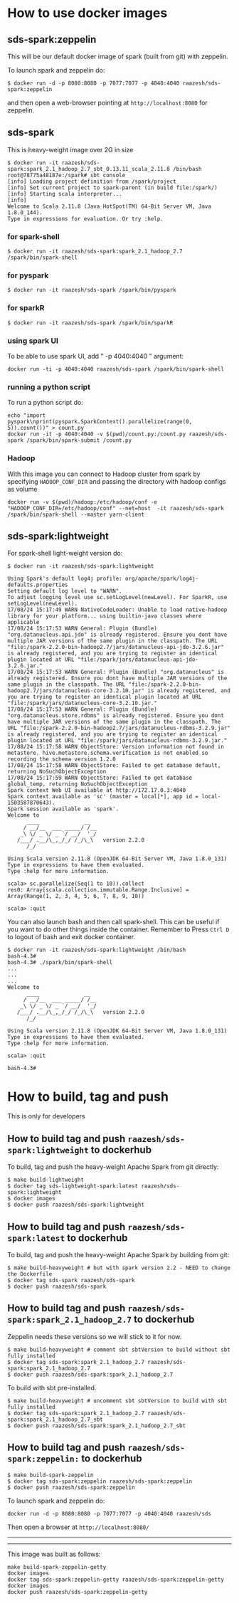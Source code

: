 # How to use docker images

## sds-spark:zeppelin
This will be our default docker image of spark (built from git) with zeppelin.

To launch spark and zeppelin do:
```%sh
$ docker run -d -p 8080:8080 -p 7077:7077 -p 4040:4040 raazesh/sds-spark:zeppelin
```
and then open a web-browser pointing at `http://localhost:8080` for zeppelin.

## sds-spark
This is heavy-weight image over 2G in size
```%sh
$ docker run -it raazesh/sds-spark:spark_2.1_hadoop_2.7_sbt_0.13.11_scala_2.11.8 /bin/bash
root@78775a48187e:/spark# sbt console
[info] Loading project definition from /spark/project
[info] Set current project to spark-parent (in build file:/spark/)
[info] Starting scala interpreter...
[info] 
Welcome to Scala 2.11.8 (Java HotSpot(TM) 64-Bit Server VM, Java 1.8.0_144).
Type in expressions for evaluation. Or try :help.
```

### for spark-shell

```%sh
$ docker run -it raazesh/sds-spark:spark_2.1_hadoop_2.7 /spark/bin/spark-shell
```

### for pyspark 
```%sh
$ docker run -it raazesh/sds-spark /spark/bin/pyspark
```

### for sparkR
```%sh
$ docker run -it raazesh/sds-spark /spark/bin/sparkR
```

### using spark UI
To be able to use spark UI, add " -p 4040:4040 " argument:
```%sh
docker run -ti -p 4040:4040 raazesh/sds-spark /spark/bin/spark-shell
```

### running a python script
To run a python script do:
```%sh
echo "import pyspark\nprint(pyspark.SparkContext().parallelize(range(0, 5)).count())" > count.py
docker run -it -p 4040:4040 -v $(pwd)/count.py:/count.py raazesh/sds-spark /spark/bin/spark-submit /count.py
```

### Hadoop
With this image you can connect to Hadoop cluster from spark by specifying `HADOOP_CONF_DIR` and passing  the directory with hadoop configs as volume

```%sh
docker run -v $(pwd)/hadoop:/etc/hadoop/conf -e "HADOOP_CONF_DIR=/etc/hadoop/conf" --net=host  -it raazesh/sds-spark /spark/bin/spark-shell --master yarn-client
```

## sds-spark:lightweight

For spark-shell light-weight version do:
```%sh
$ docker run -it raazesh/sds-spark:lightweight

Using Spark's default log4j profile: org/apache/spark/log4j-defaults.properties
Setting default log level to "WARN".
To adjust logging level use sc.setLogLevel(newLevel). For SparkR, use setLogLevel(newLevel).
17/08/24 15:17:49 WARN NativeCodeLoader: Unable to load native-hadoop library for your platform... using builtin-java classes where applicable
17/08/24 15:17:53 WARN General: Plugin (Bundle) "org.datanucleus.api.jdo" is already registered. Ensure you dont have multiple JAR versions of the same plugin in the classpath. The URL "file:/spark-2.2.0-bin-hadoop2.7/jars/datanucleus-api-jdo-3.2.6.jar" is already registered, and you are trying to register an identical plugin located at URL "file:/spark/jars/datanucleus-api-jdo-3.2.6.jar."
17/08/24 15:17:53 WARN General: Plugin (Bundle) "org.datanucleus" is already registered. Ensure you dont have multiple JAR versions of the same plugin in the classpath. The URL "file:/spark-2.2.0-bin-hadoop2.7/jars/datanucleus-core-3.2.10.jar" is already registered, and you are trying to register an identical plugin located at URL "file:/spark/jars/datanucleus-core-3.2.10.jar."
17/08/24 15:17:53 WARN General: Plugin (Bundle) "org.datanucleus.store.rdbms" is already registered. Ensure you dont have multiple JAR versions of the same plugin in the classpath. The URL "file:/spark-2.2.0-bin-hadoop2.7/jars/datanucleus-rdbms-3.2.9.jar" is already registered, and you are trying to register an identical plugin located at URL "file:/spark/jars/datanucleus-rdbms-3.2.9.jar."
17/08/24 15:17:58 WARN ObjectStore: Version information not found in metastore. hive.metastore.schema.verification is not enabled so recording the schema version 1.2.0
17/08/24 15:17:58 WARN ObjectStore: Failed to get database default, returning NoSuchObjectException
17/08/24 15:17:59 WARN ObjectStore: Failed to get database global_temp, returning NoSuchObjectException
Spark context Web UI available at http://172.17.0.3:4040
Spark context available as 'sc' (master = local[*], app id = local-1503587870643).
Spark session available as 'spark'.
Welcome to
      ____              __
     / __/__  ___ _____/ /__
    _\ \/ _ \/ _ `/ __/  '_/
   /___/ .__/\_,_/_/ /_/\_\   version 2.2.0
      /_/
         
Using Scala version 2.11.8 (OpenJDK 64-Bit Server VM, Java 1.8.0_131)
Type in expressions to have them evaluated.
Type :help for more information.

scala> sc.parallelize(Seq(1 to 10)).collect
res0: Array[scala.collection.immutable.Range.Inclusive] = Array(Range(1, 2, 3, 4, 5, 6, 7, 8, 9, 10))

scala> :quit
```

You can also launch bash and then call spark-shell. This can be useful if you want to do other things inside the container.
Remember to Press `Ctrl D` to logout of bash and exit docker container.
```%sh
$ docker run -it raazesh/sds-spark:lightweight /bin/bash
bash-4.3# 
bash-4.3# ./spark/bin/spark-shell 
...
...
...
Welcome to
      ____              __
     / __/__  ___ _____/ /__
    _\ \/ _ \/ _ `/ __/  '_/
   /___/ .__/\_,_/_/ /_/\_\   version 2.2.0
      /_/
         
Using Scala version 2.11.8 (OpenJDK 64-Bit Server VM, Java 1.8.0_131)
Type in expressions to have them evaluated.
Type :help for more information.

scala> :quit

bash-4.3#  
```

# How to build, tag and push
This is only for developers 

## How to build tag and push `raazesh/sds-spark:lightweight` to dockerhub
To build, tag and push the heavy-weight Apache Spark from git directly:
```%sh
$ make build-lightweight
$ docker tag sds-lightweight-spark:latest raazesh/sds-spark:lightweight
$ docker images
$ docker push raazesh/sds-spark:lightweight

```


## How to build tag and push `raazesh/sds-spark:latest` to dockerhub
To build, tag and push the heavy-weight Apache Spark by building from git:
```%sh
$ make build-heavyweight # but with spark version 2.2 - NEED to change the Dockerfile
$ docker tag sds-spark raazesh/sds-spark
$ docker push raazesh/sds-spark
```

## How to build tag and push `raazesh/sds-spark:spark_2.1_hadoop_2.7` to dockerhub
Zeppelin needs these versions so we will stick to it for now. 
```%sh
$ make build-heavyweight # comment sbt sbtVersion to build without sbt fully installed
$ docker tag sds-spark:spark_2.1_hadoop_2.7 raazesh/sds-spark:spark_2.1_hadoop_2.7
$ docker push raazesh/sds-spark:spark_2.1_hadoop_2.7
```
To build with sbt pre-installed.
```%sh
$ make build-heavyweight # uncomment sbt sbtVersion to build with sbt fully installed
$ docker tag sds-spark:spark_2.1_hadoop_2.7 raazesh/sds-spark:spark_2.1_hadoop_2.7_sbt
$ docker push raazesh/sds-spark:spark_2.1_hadoop_2.7_sbt
```

## How to build tag and push `raazesh/sds-spark:zeppelin:` to dockerhub
```%sh
$ make build-spark-zeppelin
$ docker tag sds-spark:zeppelin raazesh/sds-spark:zeppelin
$ docker push raazesh/sds-spark:zeppelin
```

To launch spark and zeppelin do:
```%sh
docker run -d -p 8080:8080 -p 7077:7077 -p 4040:4040 raazesh/sds
```
Then open a browser at `http://localhost:8080/`

---
---

This image was built as follows:
```%sh
make build-spark-zeppelin-getty
docker images
docker tag sds-spark:zeppelin-getty raazesh/sds-spark:zeppelin-getty
docker images
docker push raazesh/sds-spark:zeppelin-getty
```
